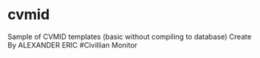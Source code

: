 # cvmid
Sample of CVMID templates (basic without compiling to database)
Create By ALEXANDER ERIC
#Civillian Monitor
